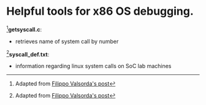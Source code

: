 # Helpful tools for x86 OS debugging.

[^1]__getsyscall.c__: 
  - retrieves name of system call by number
  
[^1]__syscall_def.txt__:
  - information regarding linux system calls on SoC lab machines
  
  
[^1]: Adapted from [Filippo Valsorda's post](https://filippo.io/linux-syscall-table/)
